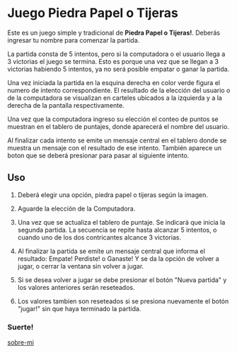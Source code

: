 # Juego Piedra Papel o Tijeras


Este es un juego simple y tradicional de **Piedra Papel o Tijeras!**. Deberás ingresar tu nombre para comenzar la partida. 

La partida consta de 5 intentos, pero si la computadora o el usuario llega a 3 victorias el juego se termina. Esto es porque una vez que se llegan a 3 victorias habiendo 5 intentos, ya no será posible empatar o ganar la partida.

Una vez iniciada la partida en la esquina derecha en color verde figura el numero de intento correspondiente. El resultado de la elección del usuario o de la computadora se visualizan en carteles ubicados a la izquierda y a la derecha de la pantalla respectivamente.

Una vez que la computadora ingreso su elección el conteo de puntos se muestran en el tablero de puntajes, donde aparecerá el nombre del usuario. 

Al finalizar cada intento se emite un mensaje central en el tablero donde se muestra un mensaje con el resultado de ese intento. También aparece un boton que se deberá presionar para pasar al siguiente intento. 

## Uso

1. Deberá elegir una opción, piedra papel o tijeras según la imagen.

2. Aguarde la elección de la Computadora.

3. Una vez que se actualiza el tablero de puntaje. Se indicará que inicia la segunda partida. La secuencia se repite hasta alcanzar 5 intentos, o cuando uno de los dos contricantes alcance 3 victorias.

4. Al finalizar la partida se emite un mensaje central que informa el resultado: Empate! Perdiste! o Ganaste! Y se da la opción de volver a jugar, o cerrar la ventana sin volver a jugar.

5. Si se desea volver a jugar se debe presionar el botón "Nueva partida" y los valores anteriores serán reseteados.

6. Los valores tambien son reseteados si se presiona nuevamente el botón "jugar!" sin que haya terminado la partida.


### Suerte!

[sobre-mi](https://andrea2907g.github.io/sobre-mi/)